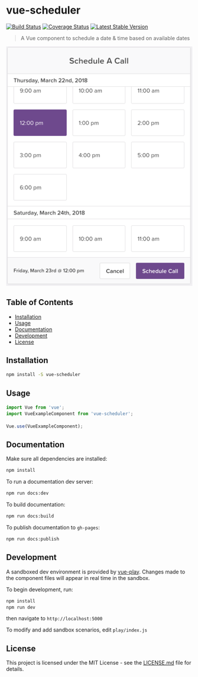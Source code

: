 # vue-scheduler
[![Build Status](https://travis-ci.org/SSENSE/vue-scheduler.svg?branch=master)](https://travis-ci.org/SSENSE/vue-scheduler)
[![Coverage Status](https://coveralls.io/repos/github/SSENSE/vue-scheduler/badge.svg?branch=master)](https://coveralls.io/github/SSENSE/vue-scheduler?branch=master)
[![Latest Stable Version](https://img.shields.io/npm/v/@ssense/vue-carousel.svg)](https://www.npmjs.com/package/@ssense/vue-scheduler)

> A Vue component to schedule a date & time based on available dates

![screenshot](https://github.com/uptownhr/vue-scheduler/blob/master/vue-scheduler.png?raw=true)

## Table of Contents
- [Installation](#installation)
- [Usage](#usage)
- [Documentation](#documentation)
- [Development](#development)
- [License](#license)

## Installation

``` bash
npm install -S vue-scheduler
```

## Usage

``` js
import Vue from 'vue';
import VueExampleComponent from 'vue-scheduler';

Vue.use(VueExampleComponent);
```

## Documentation

Make sure all dependencies are installed:
``` bash
npm install
```

To run a documentation dev server:
``` bash
npm run docs:dev
```

To build documentation:
``` bash
npm run docs:build
```

To publish documentation to `gh-pages`:
``` bash
npm run docs:publish
```

## Development

A sandboxed dev environment is provided by [vue-play](https://github.com/vue-play/vue-play). Changes made to the component files will appear in real time in the sandbox.

To begin development, run:

``` bash
npm install
npm run dev
```

then navigate to `http://localhost:5000`

To modify and add sandbox scenarios, edit `play/index.js`

## License

This project is licensed under the MIT License - see the [LICENSE.md](LICENSE.md) file for details.
